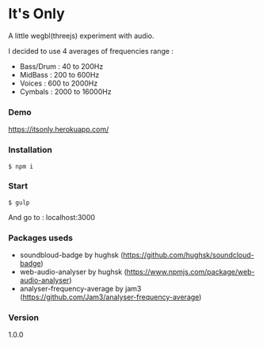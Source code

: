 # It's Only
A little wegbl(threejs) experiment with audio. 

I decided to use 4 averages of frequencies range :

- Bass/Drum : 40 to 200Hz
- MidBass : 200 to 600Hz
- Voices : 600 to 2000Hz
- Cymbals : 2000 to 16000Hz

### Demo

https://itsonly.herokuapp.com/

### Installation

```
$ npm i 
```

### Start
```
$ gulp
```
And go to : localhost:3000 

### Packages useds

- soundbloud-badge by hughsk (https://github.com/hughsk/soundcloud-badge) 
- web-audio-analyser by hughsk (https://www.npmjs.com/package/web-audio-analyser)
- analyser-frequency-average by jam3 (https://github.com/Jam3/analyser-frequency-average)

### Version
1.0.0